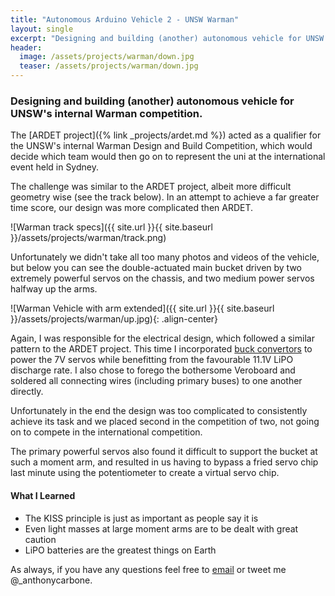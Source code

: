 ```yaml
---
title: "Autonomous Arduino Vehicle 2 - UNSW Warman"
layout: single
excerpt: "Designing and building (another) autonomous vehicle for UNSW's internal Warman competition."
header:
  image: /assets/projects/warman/down.jpg
  teaser: /assets/projects/warman/down.jpg
---
```


### Designing and building (another) autonomous vehicle for UNSW's internal Warman competition.

The [ARDET project]({% link _projects/ardet.md %}) acted as a qualifier for the UNSW's internal Warman Design and Build Competition, which would decide which team would then go on to represent the uni at the international event held in Sydney.

The challenge was similar to the ARDET project, albeit more difficult geometry wise (see the track below). In an attempt to achieve a far greater time score, our design was more complicated then ARDET.

![Warman track specs]({{ site.url }}{{ site.baseurl }}/assets/projects/warman/track.png)

Unfortunately we didn't take all too many photos and videos of the vehicle, but below you can see the double-actuated main bucket driven by two extremely powerful servos on the chassis, and two medium power servos halfway up the arms.

![Warman Vehicle with arm extended]({{ site.url }}{{ site.baseurl }}/assets/projects/warman/up.jpg){: .align-center}

Again, I was responsible for the electrical design, which followed a similar pattern to the ARDET project. This time I incorporated [buck convertors](https://en.wikipedia.org/wiki/Buck_converter) to power the 7V servos while benefitting from the favourable 11.1V LiPO discharge rate. I also chose to forego the bothersome Veroboard and soldered all connecting wires (including primary buses) to one another directly.

Unfortunately in the end the design was too complicated to consistently achieve its task and we placed second in the competition of two, not going on to compete in the international competition.

The primary powerful servos also found it difficult to support the bucket at such a moment arm, and resulted in us having to bypass a fried servo chip last minute using the potentiometer to create a virtual servo chip.

#### What I Learned
- The KISS principle is just as important as people say it is
- Even light masses at large moment arms are to be dealt with great caution
- LiPO batteries are the greatest things on Earth

As always, if you have any questions feel free to [email](mailto:anthonydavidcarbone@gmail.com) or tweet me @_anthonycarbone.